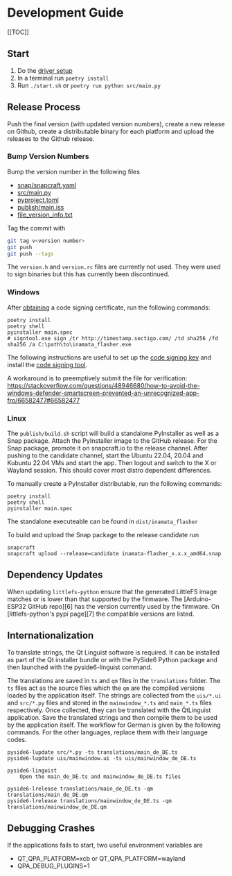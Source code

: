 # Development Guide

[[TOC]]

## Start

1. Do the [driver setup](#driver-setup-instructions)
2. In a terminal run `poetry install`
3. Run `./start.sh` or `poetry run python src/main.py`

## Release Process

Push the final version (with updated version numbers), create a new release on Github, create a distributable binary for each platform and upload the releases to the Github release.

### Bump Version Numbers

Bump the version number in the following files

- [snap/snapcraft.yaml](../snap/snapcraft.yaml)
- [src/main.py](../src/main.py)
- [pyproject.toml](../pyproject.toml)
- [publish/main.iss](../publish/main.iss)
- [file_version_info.txt](../publish/windows/file_version_info.txt)

Tag the commit with

```bash
git tag v<version number>
git push
git push --tags
```

The `version.h` and `version.rc` files are currently not used. They were used to sign binaries but this has currently been discontinued.

### Windows

After [obtaining](https://comodosslstore.com/codesigning.aspx) a code signing certificate, run the following commands:

    poetry install
    poetry shell
    pyinstaller main.spec
    # signtool.exe sign /tr http://timestamp.sectigo.com/ /td sha256 /fd sha256 /a C:\path\to\inamata_flasher.exe

The following instructions are useful to set up the [code signing key](https://stackoverflow.com/a/64499199/6783666) and install the [code signing tool](https://stackoverflow.com/questions/31869552/how-to-install-signtool-exe-for-windows-10).

A workaround is to preemptively submit the file for verification: https://stackoverflow.com/questions/48946680/how-to-avoid-the-windows-defender-smartscreen-prevented-an-unrecognized-app-fro/66582477#66582477

### Linux

The `publish/build.sh` script will build a standalone PyInstaller as well as a Snap package. Attach the PyInstaller image to the GitHub release. For the Snap package, promote it on snapcraft.io to the release channel. After pushing to the candidate channel, start the Ubuntu 22.04, 20.04 and Kubuntu 22.04 VMs and start the app. Then logout and switch to the X or Wayland session. This should cover most distro dependent differences.

To manually create a PyInstaller distributable, run the following commands:

    poetry install
    poetry shell
    pyinstaller main.spec

The standalone executeable can be found in `dist/inamata_flasher`

To build and upload the Snap package to the release candidate run

    snapcraft
    snapcraft upload --release=candidate inamata-flasher_x.x.x_amd64.snap

## Dependency Updates

When updating `littlefs-python` ensure that the generated LittleFS image matches or is lower than that supported by the firmware. The [Arduino-ESP32 GitHub repo][6] has the version currently used by the firmware. On [littlefs-python's pypi page][7] the compatible versions are listed.

## Internationalization

To translate strings, the Qt Linguist software is required. It can be installed as part of the Qt installer bundle or with the PySide6 Python package and then launched with the pyside6-linguist command.

The translations are saved in `ts` and `qm` files in the `translations` folder. The `ts` files act as the source files which the `qm` are the compiled versions loaded by the application itself. The strings are collected from the `uis/*.ui` and `src/*.py` files and stored in the `mainwindow_*.ts` and `main_*.ts` files respectively. Once collected, they can be translated with the QtLinguist application. Save the translated strings and then compile them to be used by the application itself. The workflow for German is given by the following commands. For the other languages, replace them with their language codes.

    pyside6-lupdate src/*.py -ts translations/main_de_DE.ts
    pyside6-lupdate uis/mainwindow.ui -ts uis/mainwindow_de_DE.ts
    
    pyside6-linguist
        Open the main_de_DE.ts and mainwindow_de_DE.ts files
    
    pyside6-lrelease translations/main_de_DE.ts -qm translations/main_de_DE.qm
    pyside6-lrelease translations/mainwindow_de_DE.ts -qm translations/mainwindow_de_DE.qm

## Debugging Crashes

If the applications fails to start, two useful environment variables are

- QT_QPA_PLATFORM=xcb or QT_QPA_PLATFORM=wayland
- QPA_DEBUG_PLUGINS=1
